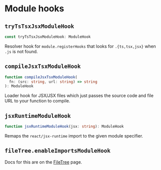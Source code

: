 # Module hooks



## `tryTsTsxJsxModuleHook`

```ts
const tryTsTsxJsxModuleHook: ModuleHook
```

Resolver hook for `module.registerHooks` that looks for
`.{ts,tsx,jsx}` when `.js` is not found.



## `compileJsxTsxModuleHook`

```ts
function compileJsxTsxModuleHook(
  fn: (src: string, url: string) => string
): ModuleHook
```

Loader hook for JSX/JSX files which just passes the
source code and file URL to your function to compile.



## `jsxRuntimeModuleHook`

```ts
function jsxRuntimeModuleHook(jsx: string): ModuleHook
```

Remaps the `react/jsx-runtime` import to the given module specifier.



## `fileTree.enableImportsModuleHook`

Docs for this are on the [FileTree](live-tree.md#filetreeenableimportsmodulehook) page.
